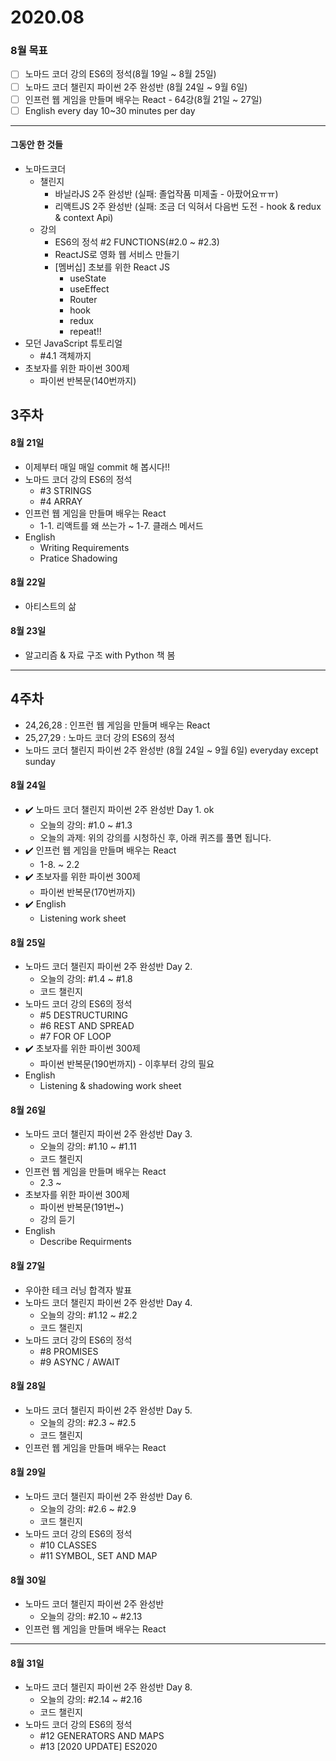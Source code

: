 # 2020.08
### 8월 목표
- [ ] 노마드 코더 강의 ES6의 정석(8월 19일 ~ 8월 25일)
- [ ] 노마드 코더 챌린지 파이썬 2주 완성반 (8월 24일 ~ 9월 6일)
- [ ] 인프런 웹 게임을 만들며 배우는 React - 64강(8월 21일 ~ 27일)
- [ ] English every day 10~30 minutes per day

***
#### 그동안 한 것들
- 노마드코더
  - 챌린지 
    - 바닐라JS 2주 완성반 (실패: 졸업작품 미제출 - 아팠어요ㅠㅠ)
    - 리액트JS 2주 완성반 (실패: 조금 더 익혀서 다음번 도전 - hook & redux & context Api)
  - 강의
    - ES6의 정석 #2 FUNCTIONS(#2.0 ~ #2.3)
    - ReactJS로 영화 웹 서비스 만들기      
    - [멤버십] 초보를 위한 React JS  
      - useState
      - useEffect
      - Router
      - hook
      - redux    
      - repeat!!
- 모던 JavaScript 튜토리얼
  - #4.1 객체까지
- 초보자를 위한 파이썬 300제
  - 파이썬 반복문(140번까지)  
  
## 3주차

#### 8월 21일
- 이제부터 매일 매일 commit 해 봅시다!!
- 노마드 코더 강의 ES6의 정석
  - #3 STRINGS
  - #4 ARRAY
- 인프런 웹 게임을 만들며 배우는 React
  - 1-1. 리액트를 왜 쓰는가 ~ 1-7. 클래스 메서드
- English
  - Writing Requirements
  - Pratice Shadowing

#### 8월 22일
- 아티스트의 삶

#### 8월 23일
- 알고리즘 & 자료 구조 with Python 책 봄

***
## 4주차
- 24,26,28 : 인프런 웹 게임을 만들며 배우는 React
- 25,27,29 : 노마드 코더 강의 ES6의 정석
- 노마드 코더 챌린지 파이썬 2주 완성반 (8월 24일 ~ 9월 6일) everyday except sunday

#### 8월 24일
- ✔️ 노마드 코더 챌린지 파이썬 2주 완성반 Day 1. ok
  - 오늘의 강의: #1.0 ~ #1.3
  - 오늘의 과제: 위의 강의를 시청하신 후, 아래 퀴즈를 풀면 됩니다.
- ✔️ 인프런 웹 게임을 만들며 배우는 React
  - 1-8. ~ 2.2
- ✔️ 초보자를 위한 파이썬 300제
  - 파이썬 반복문(170번까지)
- ✔️ English  
  - Listening work sheet
  
  
#### 8월 25일
- 노마드 코더 챌린지 파이썬 2주 완성반 Day 2.  
  - 오늘의 강의: #1.4 ~ #1.8
  - 코드 챌린지
- 노마드 코더 강의 ES6의 정석
  - #5 DESTRUCTURING
  - #6 REST AND SPREAD
  - #7 FOR OF LOOP
- ✔️ 초보자를 위한 파이썬 300제
  - 파이썬 반복문(190번까지) - 이후부터 강의 필요 
- English  
  - Listening & shadowing work sheet

#### 8월 26일
- 노마드 코더 챌린지 파이썬 2주 완성반 Day 3.  
  - 오늘의 강의: #1.10 ~ #1.11
  - 코드 챌린지
- 인프런 웹 게임을 만들며 배우는 React
  - 2.3 ~ 
- 초보자를 위한 파이썬 300제
  - 파이썬 반복문(191번~)
  - 강의 듣기
- English  
  - Describe Requirments
  
#### 8월 27일
- 우아한 테크 러닝 합격자 발표
- 노마드 코더 챌린지 파이썬 2주 완성반 Day 4.  
  - 오늘의 강의: #1.12 ~ #2.2
  - 코드 챌린지
- 노마드 코더 강의 ES6의 정석  
  - #8 PROMISES
  - #9 ASYNC / AWAIT
#### 8월 28일
- 노마드 코더 챌린지 파이썬 2주 완성반 Day 5.  
  - 오늘의 강의: #2.3 ~ #2.5
  - 코드 챌린지
- 인프런 웹 게임을 만들며 배우는 React

#### 8월 29일
- 노마드 코더 챌린지 파이썬 2주 완성반 Day 6.  
  - 오늘의 강의: #2.6 ~ #2.9
  - 코드 챌린지
- 노마드 코더 강의 ES6의 정석  
  - #10 CLASSES
  - #11 SYMBOL, SET AND MAP
#### 8월 30일
- 노마드 코더 챌린지 파이썬 2주 완성반
  - 오늘의 강의: #2.10 ~ #2.13
- 인프런 웹 게임을 만들며 배우는 React
  
***
#### 8월 31일
- 노마드 코더 챌린지 파이썬 2주 완성반 Day 8.  
  - 오늘의 강의: #2.14 ~ #2.16
  - 코드 챌린지
- 노마드 코더 강의 ES6의 정석  
  - #12 GENERATORS AND MAPS
  - #13 [2020 UPDATE] ES2020
